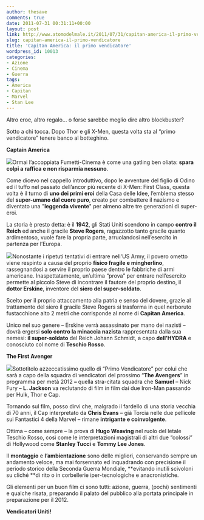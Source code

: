 ```yaml
---
author: thesave
comments: true
date: 2011-07-31 00:31:11+00:00
layout: post
link: http://www.atomodelmale.it/2011/07/31/capitan-america-il-primo-vendicatore/
slug: capitan-america-il-primo-vendicatore
title: 'Capitan America: il primo vendicatore'
wordpress_id: 10013
categories:
- Azione
- Cinema
- Guerra
tags:
- America
- Capitan
- Marvel
- Stan Lee
---
```


Altro eroe, altro regalo… o forse sarebbe meglio dire altro blockbuster?

Sotto a chi tocca. Dopo Thor e gli X-Men, questa volta sta al “primo vendicatore” tenere banco al botteghino.

**Captain America**

![](http://www.atomodelmale.it/wp-content/uploads/2011/07/04426321-210x300.jpg)Ormai l’accoppiata Fumetti-Cinema è come una gatling ben oliata: **spara colpi a raffica e non risparmia nessuno**.

Come dicevo nel cappello introduttivo, dopo le avventure del figlio di Odino ed il tuffo nel passato dell’ancor più recente di X-Men: First Class, questa volta è il turno di **uno dei primi eroi** della Casa delle Idee, l’emblema stesso del **super-umano dal cuore puro**, creato per combattere il nazismo e diventato una "**leggenda vivente**" per almeno altre tre generazioni di super-eroi.

La storia è presto detta: è il **1942**, gli Stati Uniti scendono in campo **contro il Reich** ed anche il gracile **Steve Rogers**, ragazzotto tanto gracile quanto ardimentoso, vuole fare la propria parte, arruolandosi nell’esercito in partenza per l’Europa.

![](http://www.atomodelmale.it/wp-content/uploads/2011/07/04426304-300x200.jpg)Nonostante i ripetuti tentativi di entrare nell'US Army, il povero ometto viene respinto a causa del proprio **fisico fragile e mingherlino**, rassegnandosi a servire il proprio paese dentro le fabbriche di armi americane. Inaspettatamente, un’ultima “prova” per entrare nell’esercito permette al piccolo Steve di incontrare il fautore del proprio destino, il **dottor Erskine**, inventore del **siero del super-soldato**.

Scelto per il proprio attaccamento alla patria e senso del dovere, grazie al trattamento del siero il gracile Steve Rogers si trasforma in quel nerboruto fustacchione alto 2 metri che corrisponde al nome di **Capitan America**.

Unico nel suo genere – Erskine verrà assassinato per mano dei nazisti – dovrà ergersi **solo contro la minaccia nazista** rappresentata dalla sua nemesi: **il super-soldato** del Reich Johann Schmidt, a capo **dell’HYDRA** e conosciuto col nome di **Teschio Rosso**.

**The First Avenger**

![](http://www.atomodelmale.it/wp-content/uploads/2011/07/04426310-300x123.jpg)Sottotitolo azzeccatissimo quello di “Primo Vendicatore” per colui che sarà a capo della squadra di vendicatori del prossimo “**The Avengers**” in programma per metà 2012 **–** quella stra-citata squadra che **Samuel** – Nick Fury – **L. Jackson** va reclutando di film in film dai due Iron-Man passando per Hulk, Thor e Cap.

Tornando sul film, posso dirvi che, malgrado il fardello di una storia vecchia di 70 anni, il Cap interpretato da **Chris Evans** – già Torcia nelle due pellicole sui Fantastici 4 della Marvel – rimane **intrigante e coinvolgente**.

Ottima – come sempre – la prova di **Hugo Weaving** nel ruolo del letale Teschio Rosso, così come le interpretazioni magistrali di altri due “colossi” di Hollywood come **Stanley Tucci** e **Tommy Lee Jones**.

Il **montaggio** e **l’ambientazione** sono delle migliori, conservando sempre un andamento veloce, ma mai forsennato ed inquadrando con precisione il periodo storico della Seconda Guerra Mondiale, **evitando inutili scivoloni su cliché **di rito o in corbellerie iper-tecnologiche e anacronistiche.

Gli elementi per un buon film ci sono tutti: azione, guerra, (pochi) sentimenti e qualche risata, preparando il palato del pubblico alla portata principale in preparazione per il 2012.

**Vendicatori Uniti!**


